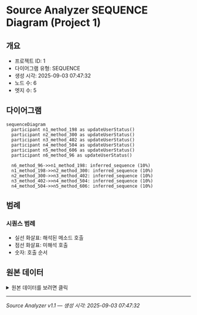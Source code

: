 # Source Analyzer SEQUENCE Diagram (Project 1)

## 개요
- 프로젝트 ID: 1
- 다이어그램 유형: SEQUENCE
- 생성 시각: 2025-09-03 07:47:32
- 노드 수: 6
- 엣지 수: 5

## 다이어그램

```mermaid
sequenceDiagram
  participant n1_method_198 as updateUserStatus()
  participant n2_method_300 as updateUserStatus()
  participant n3_method_402 as updateUserStatus()
  participant n4_method_504 as updateUserStatus()
  participant n5_method_606 as updateUserStatus()
  participant n6_method_96 as updateUserStatus()

  n6_method_96->>n1_method_198: inferred_sequence (10%)
  n1_method_198->>n2_method_300: inferred_sequence (10%)
  n2_method_300->>n3_method_402: inferred_sequence (10%)
  n3_method_402->>n4_method_504: inferred_sequence (10%)
  n4_method_504->>n5_method_606: inferred_sequence (10%)
```

## 범례

### 시퀀스 범례
- 실선 화살표: 해석된 메소드 호출
- 점선 화살표: 미해석 호출
- 숫자: 호출 순서

## 원본 데이터

<details>
<summary>원본 데이터를 보려면 클릭</summary>

노드 목록 (6)
```json
  method:96: updateUserStatus() (method)
  method:198: updateUserStatus() (method)
  method:300: updateUserStatus() (method)
  method:402: updateUserStatus() (method)
  method:504: updateUserStatus() (method)
  method:606: updateUserStatus() (method)
```

엣지 목록 (5)
```json
  method:96 -> method:198 (inferred_sequence)
  method:198 -> method:300 (inferred_sequence)
  method:300 -> method:402 (inferred_sequence)
  method:402 -> method:504 (inferred_sequence)
  method:504 -> method:606 (inferred_sequence)
```

</details>

---
*Source Analyzer v1.1 — 생성 시각: 2025-09-03 07:47:32*